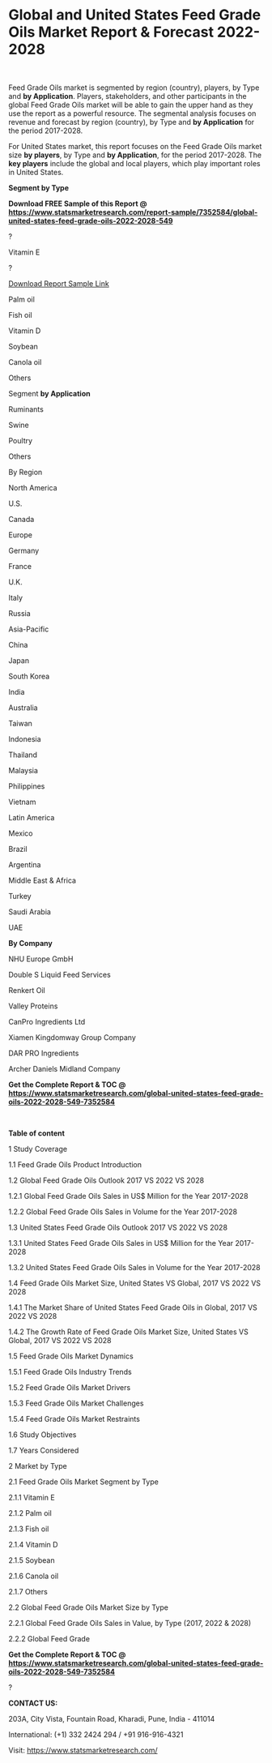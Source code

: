 <h1>Global and United States Feed Grade Oils Market Report & Forecast 2022-2028</h1><br/><p>Feed Grade Oils market is segmented by region (country), players, by Type and <strong>by Application</strong>. Players, stakeholders, and other participants in the global Feed Grade Oils market will be able to gain the upper hand as they use the report as a powerful resource. The segmental analysis focuses on revenue and forecast by region (country), by Type and <strong>by Application</strong> for the period 2017-2028.</p>
 
 
 
 <p>For United States market, this report focuses on the Feed Grade Oils market size <strong>by players</strong>, by Type and <strong>by Application</strong>, for the period 2017-2028. The <strong>key players</strong> include the global and local players, which play important roles in United States.</p>
 
 
 
 <p><strong>Segment by Type</strong></p>
 
 
 
 <div><b>Download FREE Sample of this Report @ <a href="https://www.statsmarketresearch.com/download-free-sample/7352584/global-united-states-feed-grade-oils-2022-2028-549">https://www.statsmarketresearch.com/report-sample/7352584/global-united-states-feed-grade-oils-2022-2028-549</a></b></div>
 
 
 
 <p>? </p>
 
 
 
 <p>Vitamin E</p>
 
 
 
 <p>? </p>
 
 
 
 <p><a href="https://www.statsmarketresearch.com/download-free-sample/7352584/global-united-states-feed-grade-oils-2022-2028-549">Download Report Sample Link</a></p>
 
 
 
 <p>Palm oil</p>
 
 
 
 <p>Fish oil</p>
 
 
 
 <p>Vitamin D</p>
 
 
 
 <p>Soybean</p>
 
 
 
 <p>Canola oil</p>
 
 
 
 <p>Others</p>
 
 
 
 <p>Segment <strong>by Application</strong></p>
 
 
 
 <p>Ruminants</p>
 
 
 
 <p>Swine</p>
 
 
 
 <p>Poultry</p>
 
 
 
 <p>Others</p>
 
 
 
 <p>By Region</p>
 
 
 
 <p>North America</p>
 
 
 
 <p>U.S.</p>
 
 
 
 <p>Canada</p>
 
 
 
 <p>Europe</p>
 
 
 
 <p>Germany</p>
 
 
 
 <p>France</p>
 
 
 
 <p>U.K.</p>
 
 
 
 <p>Italy</p>
 
 
 
 <p>Russia</p>
 
 
 
 <p>Asia-Pacific</p>
 
 
 
 <p>China</p>
 
 
 
 <p>Japan</p>
 
 
 
 <p>South Korea</p>
 
 
 
 <p>India</p>
 
 
 
 <p>Australia</p>
 
 
 
 <p>Taiwan</p>
 
 
 
 <p>Indonesia</p>
 
 
 
 <p>Thailand</p>
 
 
 
 <p>Malaysia</p>
 
 
 
 <p>Philippines</p>
 
 
 
 <p>Vietnam</p>
 
 
 
 <p>Latin America</p>
 
 
 
 <p>Mexico</p>
 
 
 
 <p>Brazil</p>
 
 
 
 <p>Argentina</p>
 
 
 
 <p>Middle East & Africa</p>
 
 
 
 <p>Turkey</p>
 
 
 
 <p>Saudi Arabia</p>
 
 
 
 <p>UAE</p>
 
 
 
 <p><strong>By Company</strong></p>
 
 
 
 <p>NHU Europe GmbH</p>
 
 
 
 <p>Double S Liquid Feed Services</p>
 
 
 
 <p>Renkert Oil</p>
 
 
 
 <p>Valley Proteins</p>
 
 
 
 <p>CanPro Ingredients Ltd</p>
 
 
 
 <p>Xiamen Kingdomway Group Company</p>
 
 
 
 <p>DAR PRO Ingredients</p>
 
 
 
 <p>Archer Daniels Midland Company</p>
 
 
 
 <div><b>Get the Complete Report & TOC @ <a href="https://www.statsmarketresearch.com/global-united-states-feed-grade-oils-2022-2028-549-7352584">https://www.statsmarketresearch.com/global-united-states-feed-grade-oils-2022-2028-549-7352584</a></b></div>
 
 
 
 <p><br />
 
 <b>Table of content</b></p>
 
 
 
 <p>1 Study Coverage<br />
 
 1.1 Feed Grade Oils Product Introduction<br />
 
 1.2 Global Feed Grade Oils Outlook 2017 VS 2022 VS 2028<br />
 
 1.2.1 Global Feed Grade Oils Sales in US$ Million for the Year 2017-2028<br />
 
 1.2.2 Global Feed Grade Oils Sales in Volume for the Year 2017-2028<br />
 
 1.3 United States Feed Grade Oils Outlook 2017 VS 2022 VS 2028<br />
 
 1.3.1 United States Feed Grade Oils Sales in US$ Million for the Year 2017-2028<br />
 
 1.3.2 United States Feed Grade Oils Sales in Volume for the Year 2017-2028<br />
 
 1.4 Feed Grade Oils Market Size, United States VS Global, 2017 VS 2022 VS 2028<br />
 
 1.4.1 The Market Share of United States Feed Grade Oils in Global, 2017 VS 2022 VS 2028<br />
 
 1.4.2 The Growth Rate of Feed Grade Oils Market Size, United States VS Global, 2017 VS 2022 VS 2028<br />
 
 1.5 Feed Grade Oils Market Dynamics<br />
 
 1.5.1 Feed Grade Oils Industry Trends<br />
 
 1.5.2 Feed Grade Oils Market Drivers<br />
 
 1.5.3 Feed Grade Oils Market Challenges<br />
 
 1.5.4 Feed Grade Oils Market Restraints<br />
 
 1.6 Study Objectives<br />
 
 1.7 Years Considered<br />
 
 2 Market by Type<br />
 
 2.1 Feed Grade Oils Market Segment by Type<br />
 
 2.1.1 Vitamin E<br />
 
 2.1.2 Palm oil<br />
 
 2.1.3 Fish oil<br />
 
 2.1.4 Vitamin D<br />
 
 2.1.5 Soybean<br />
 
 2.1.6 Canola oil<br />
 
 2.1.7 Others<br />
 
 2.2 Global Feed Grade Oils Market Size by Type<br />
 
 2.2.1 Global Feed Grade Oils Sales in Value, by Type (2017, 2022 & 2028)<br />
 
 2.2.2 Global Feed Grade</p>
 
 
 
 <div><b>Get the Complete Report & TOC @ <a href="https://www.statsmarketresearch.com/global-united-states-feed-grade-oils-2022-2028-549-7352584">https://www.statsmarketresearch.com/global-united-states-feed-grade-oils-2022-2028-549-7352584</a></b></div>
 
 
 
 <p>? </p>
 
 
 
 <p><b>CONTACT US:</b><br />
 
 203A, City Vista, Fountain Road, Kharadi, Pune, India - 411014<br />
 
 International: (+1) 332 2424 294 / +91 916-916-4321<br />
 
 Visit: <a href="https://www.statsmarketresearch.com/">https://www.statsmarketresearch.com/</a></p>